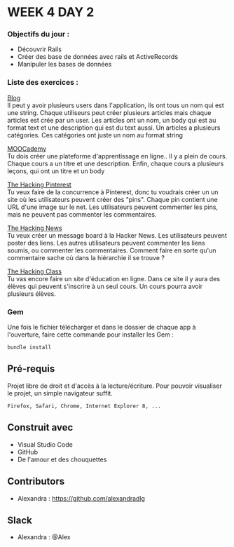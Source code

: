 # WEEK 4 DAY 2

### Objectifs du jour :
- Découvrir Rails 
- Créer des base de données avec rails et ActiveRecords
- Manipuler les bases de données

### Liste des exercices :

<a href="https://github.com/alexandradlg/db_rails/tree/master/myblog">Blog</a></br>
Il peut y avoir plusieurs users dans l'application, ils ont tous un nom qui est une string. Chaque utiliseurs peut créer plusieurs articles mais chaque articles est crée par un user. Les articles ont un nom, un body qui est au format text et une description qui est du text aussi. Un articles a plusieurs catégories. Ces catégories ont juste un nom au format string

<a href="https://github.com/alexandradlg/db_rails/tree/master/MOOCademy">MOOCademy</a></br> 
Tu dois créer une plateforme d'apprentissage en ligne.. Il y a plein de cours. Chaque cours a un titre et une description. Enfin, chaque cours a plusieurs leçons, qui ont un titre et un body

<a href="https://github.com/alexandradlg/db_rails/tree/master/The_Hacking_Pinterest">The Hacking Pinterest</a></br>
Tu veux faire de la concurrence à Pinterest, donc tu voudrais créer un un site où les utilisateurs peuvent créer des "pins". Chaque pin contient une URL d'une image sur le net. Les utilisateurs peuvent commenter les pins, mais ne peuvent pas commenter les commentaires.

<a href="https://github.com/alexandradlg/db_rails/tree/master/The_Hacking_News">The Hacking News</a></br>
Tu veux créer un message board à la Hacker News. Les utilisateurs peuvent poster des liens. Les autres utilisateurs peuvent commenter les liens soumis, ou commenter les commentaires. Comment faire en sorte qu'un commentaire sache où dans la hiérarchie il se trouve ?

<a href="https://github.com/alexandradlg/db_rails/tree/master/The_Hacking_Class">The Hacking Class</a></br>
Tu vas encore faire un site d'éducation en ligne. Dans ce site il y aura des élèves qui peuvent s'inscrire à un seul cours. Un cours pourra avoir plusieurs élèves.


### Gem

Une fois le fichier télécharger et dans le dossier de chaque app à l'ouverture, faire cette commande pour installer les Gem : 
```
bundle install
```

## Pré-requis

Projet libre de droit et d'accès à la lecture/écriture. 
Pour pouvoir visualiser le projet, un simple navigateur suffit.


```
Firefox, Safari, Chrome, Internet Explorer 8, ...
```

## Construit avec

* Visual Studio Code
* GitHub
* De l'amour et des chouquettes


## Contributors

* Alexandra : https://github.com/alexandradlg

## Slack

* Alexandra : @Alex


